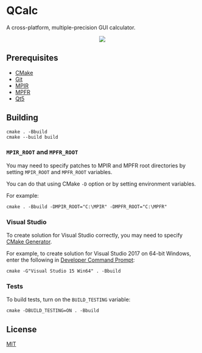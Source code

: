 # QCalc

A cross-platform, multiple-precision GUI calculator.

<p align="center">
  <img src="https://user-images.githubusercontent.com/33803413/52157862-d3ae3180-2692-11e9-849f-04f46c99adaf.png" />
</p>

## Prerequisites

* [CMake](https://cmake.org/)
* [Git](https://git-scm.com/)
* [MPIR](http://mpir.org/)
* [MPFR](https://www.mpfr.org/)
* [Qt5](https://www.qt.io/)

## Building

``` shell
cmake . -Bbuild
cmake --build build
```

### `MPIR_ROOT` and `MPFR_ROOT`

You may need to specify patches to MPIR and MPFR root directories by setting `MPIR_ROOT` and `MPFR_ROOT` variables.

You can do that using CMake `-D` option or by setting environment variables.

For example:

``` shell
cmake . -Bbuild -DMPIR_ROOT="C:\MPIR" -DMPFR_ROOT="C:\MPFR"
```

### Visual Studio

To create solution for Visual Studio correctly, you may need to specify [CMake Generator](https://cmake.org/cmake/help/latest/manual/cmake-generators.7.html).

For example, to create solution for Visual Studio 2017 on 64-bit Windows, enter the following in [Developer Command Prompt](https://docs.microsoft.com/en-us/dotnet/framework/tools/developer-command-prompt-for-vs):

``` shell
cmake -G"Visual Studio 15 Win64" . -Bbuild
```
### Tests

To build tests, turn on the `BUILD_TESTING` variable:

``` shell
cmake -DBUILD_TESTING=ON . -Bbuild
```

## License

[MIT](https://github.com/wadiim/qcalc/blob/master/LICENSE)
